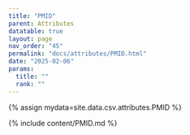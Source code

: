 ```yaml
---
title: "PMID"
parent: Attributes
datatable: true
layout: page
nav_order: "45"
permalink: "docs/attributes/PMID.html"
date: "2025-02-06"
params:
  title: ""
  rank: ""
---
```

{% assign mydata=site.data.csv.attributes.PMID %} 

{% include content/PMID.md %}
